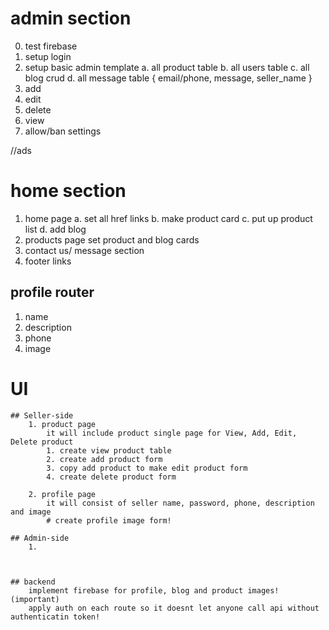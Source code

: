 # admin section

0. test firebase
 1. setup login
 2. setup basic admin template
    a. all product table 
    b. all users table
    c. all blog crud
    d. all message table
        {
            email/phone,
            message,
            seller_name
        }
 3. add 
 4. edit 
 5. delete 
 6. view 
 7. allow/ban settings


 //ads

# home section

1. home page
    a. set all href links
    b. make product card
    c. put up product list
    d. add blog
2. products page
    set product and blog cards
3. contact us/ message section
4. footer links

## profile router

1. name
2. description
3. phone 
4. image


# UI 
    ## Seller-side
        1. product page
            it will include product single page for View, Add, Edit, Delete product 
            1. create view product table
            2. create add product form
            3. copy add product to make edit product form
            4. create delete product form

        2. profile page
            it will consist of seller name, password, phone, description and image
            # create profile image form!

    ## Admin-side
        1.    



    ## backend 
        implement firebase for profile, blog and product images! (important)
        apply auth on each route so it doesnt let anyone call api without authenticatin token!
        